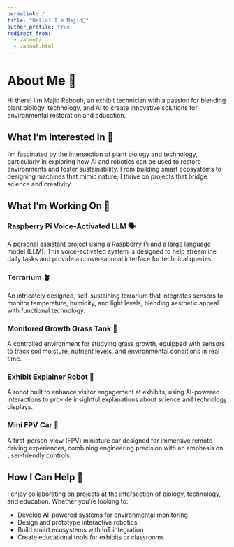 ```yaml
---
permalink: /
title: "Hello! I'm Majid🌿"
author_profile: true
redirect_from: 
  - /about/
  - /about.html
---
```






# About Me 🌿

Hi there! I'm Majid Rebouh, an exhibit technician with a passion for blending plant biology, technology, and AI to create innovative solutions for environmental restoration and education. 

## What I’m Interested In 🔎

I’m fascinated by the intersection of plant biology and technology, particularly in exploring how AI and robotics can be used to restore environments and foster sustainability. From building smart ecosystems to designing machines that mimic nature, I thrive on projects that bridge science and creativity.

## What I’m Working On 📝

### Raspberry Pi Voice-Activated LLM 🗣️
A personal assistant project using a Raspberry Pi and a large language model (LLM). This voice-activated system is designed to help streamline daily tasks and provide a conversational interface for technical queries.

### Terrarium 🪴
An intricately designed, self-sustaining terrarium that integrates sensors to monitor temperature, humidity, and light levels, blending aesthetic appeal with functional technology.

### Monitored Growth Grass Tank 🌱
A controlled environment for studying grass growth, equipped with sensors to track soil moisture, nutrient levels, and environmental conditions in real time.

### Exhibit Explainer Robot 🤖
A robot built to enhance visitor engagement at exhibits, using AI-powered interactions to provide insightful explanations about science and technology displays.

### Mini FPV Car 🚙
A first-person-view (FPV) miniature car designed for immersive remote driving experiences, combining engineering precision with an emphasis on user-friendly controls.

## How I Can Help 👯

I enjoy collaborating on projects at the intersection of biology, technology, and education. Whether you’re looking to:

- Develop AI-powered systems for environmental monitoring
- Design and prototype interactive robotics
- Build smart ecosystems with IoT integration
- Create educational tools for exhibits or classrooms


